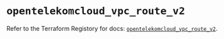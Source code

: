 # `opentelekomcloud_vpc_route_v2`

Refer to the Terraform Registory for docs: [`opentelekomcloud_vpc_route_v2`](https://registry.terraform.io/providers/opentelekomcloud/opentelekomcloud/1.35.13/docs/resources/vpc_route_v2).
